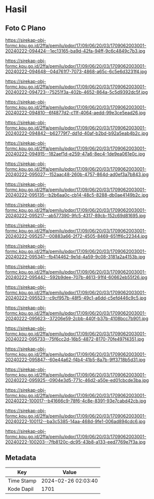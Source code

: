 # Hasil

## Foto C Plano

https://sirekap-obj-formc.kpu.go.id/2ffa/pemilu/pdpr/17/09/06/20/03/1709062003001-20240222-094424--1ec13165-ba9d-42fa-94ff-9c6c4849c7b3.jpg

https://sirekap-obj-formc.kpu.go.id/2ffa/pemilu/pdpr/17/09/06/20/03/1709062003001-20240222-094648--04d761f7-7073-4868-a65c-6c5e6d3231f4.jpg

https://sirekap-obj-formc.kpu.go.id/2ffa/pemilu/pdpr/17/09/06/20/03/1709062003001-20240222-094723--75251f3a-402b-4652-864a-5c5d9392dc5f.jpg

https://sirekap-obj-formc.kpu.go.id/2ffa/pemilu/pdpr/17/09/06/20/03/1709062003001-20240222-094810--6f4877d2-c11f-4064-aedd-99e3ce5ead26.jpg

https://sirekap-obj-formc.kpu.go.id/2ffa/pemilu/pdpr/17/09/06/20/03/1709062003001-20240222-094842--b62779f7-dd1d-40af-b2bd-b92a5eab4b2c.jpg

https://sirekap-obj-formc.kpu.go.id/2ffa/pemilu/pdpr/17/09/06/20/03/1709062003001-20240222-094915--182aef1d-e259-47a6-8ec4-1de9ea061e0c.jpg

https://sirekap-obj-formc.kpu.go.id/2ffa/pemilu/pdpr/17/09/06/20/03/1709062003001-20240222-095027--152aac48-260b-4757-864d-ad0ef3a7b843.jpg

https://sirekap-obj-formc.kpu.go.id/2ffa/pemilu/pdpr/17/09/06/20/03/1709062003001-20240222-095135--b2b6aa0c-cb14-48c5-8288-db0ae4149b2c.jpg

https://sirekap-obj-formc.kpu.go.id/2ffa/pemilu/pdpr/17/09/06/20/03/1709062003001-20240222-095217--ab577390-9fc5-4317-89cb-152c69d81695.jpg

https://sirekap-obj-formc.kpu.go.id/2ffa/pemilu/pdpr/17/09/06/20/03/1709062003001-20240222-095257--00883a66-2f72-4505-8469-651ff6c22344.jpg

https://sirekap-obj-formc.kpu.go.id/2ffa/pemilu/pdpr/17/09/06/20/03/1709062003001-20240222-095341--fb414462-9e1d-4a59-9c08-3181a2a4153b.jpg

https://sirekap-obj-formc.kpu.go.id/2ffa/pemilu/pdpr/17/09/06/20/03/1709062003001-20240222-095442--592b9dee-707b-4613-91f4-60662eb55f26.jpg

https://sirekap-obj-formc.kpu.go.id/2ffa/pemilu/pdpr/17/09/06/20/03/1709062003001-20240222-095523--c9cf957b-48f5-49c1-a6dd-c5efd446c9c5.jpg

https://sirekap-obj-formc.kpu.go.id/2ffa/pemilu/pdpr/17/09/06/20/03/1709062003001-20240222-095623--37206e59-2cbb-440f-b37b-4108bcc7b901.jpg

https://sirekap-obj-formc.kpu.go.id/2ffa/pemilu/pdpr/17/09/06/20/03/1709062003001-20240222-095733--75f6cc2d-16b5-4872-8170-70fe497f4351.jpg

https://sirekap-obj-formc.kpu.go.id/2ffa/pemilu/pdpr/17/09/06/20/03/1709062003001-20240222-095847--60e44a62-f4b4-41b5-8a7b-9ff3718b5d31.jpg

https://sirekap-obj-formc.kpu.go.id/2ffa/pemilu/pdpr/17/09/06/20/03/1709062003001-20240222-095925--0904e3d5-771c-46d2-a50e-ed01cbcde3ba.jpg

https://sirekap-obj-formc.kpu.go.id/2ffa/pemilu/pdpr/17/09/06/20/03/1709062003001-20240222-100017--b41666c9-78f6-4c8e-8391-93e7cabd42cb.jpg

https://sirekap-obj-formc.kpu.go.id/2ffa/pemilu/pdpr/17/09/06/20/03/1709062003001-20240222-100112--ba3c5385-14aa-468d-9fe1-006ad894cdc6.jpg

https://sirekap-obj-formc.kpu.go.id/2ffa/pemilu/pdpr/17/09/06/20/03/1709062003001-20240222-100203--7fb8120c-dc95-43b8-a133-eed7769e7f3a.jpg


## Metadata

| Key        | Value               |
| ---------- | ------------------- |
| Time Stamp | 2024-02-26 02:03:40 |
| Kode Dapil | 1701                |



